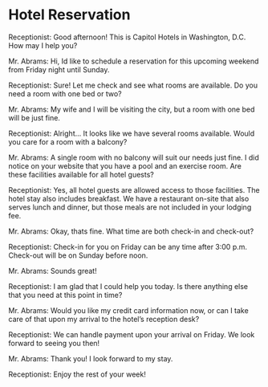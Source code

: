 # Hotel Reservation

Receptionist: Good afternoon! This is Capitol Hotels in Washington, D.C. How may I help you?

Mr. Abrams: Hi, Id like to schedule a reservation for this upcoming weekend from Friday night until Sunday.

Receptionist: Sure! Let me check and see what rooms are available. Do you need a room with one bed or two?

Mr. Abrams: My wife and I will be visiting the city, but a room with one bed will be just fine.

Receptionist: Alright... It looks like we have several rooms available. Would you care for a room with a balcony?

Mr. Abrams: A single room with no balcony will suit our needs just fine. I did notice on your website that you have a pool and an exercise room. Are these facilities available for all hotel guests?

Receptionist: Yes, all hotel guests are allowed access to those facilities. The hotel stay also includes breakfast. We have a restaurant on-site that also serves lunch and dinner, but those meals are not included in your lodging fee.

Mr. Abrams: Okay, thats fine. What time are both check-in and check-out?

Receptionist: Check-in for you on Friday can be any time after 3:00 p.m. Check-out will be on Sunday before noon.

Mr. Abrams: Sounds great!

Receptionist: I am glad that I could help you today. Is there anything else that you need at this point in time?

Mr. Abrams: Would you like my credit card information now, or can I take care of that upon my arrival to the hotel’s reception desk?

Receptionist: We can handle payment upon your arrival on Friday. We look forward to seeing you then!

Mr. Abrams: Thank you! I look forward to my stay.

Receptionist: Enjoy the rest of your week! 
